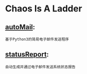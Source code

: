 # Chaos Is A Ladder


## [autoMail](https://github.com/Icemus/chaos/tree/master/autoMail):
    
    基于Python3的简易电子邮件发送程序

## [statusReport](https://github.com/Icemus/chaos/tree/master/statusReport):
    
    自动生成并通过电子邮件发送系统状态报告

